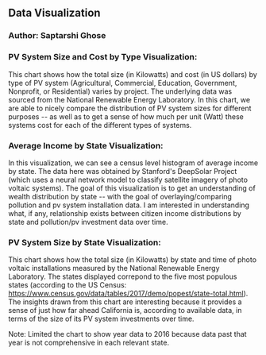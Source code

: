 ## Data Visualization
### Author: Saptarshi Ghose

### PV System Size and Cost by Type Visualization:

This chart shows how the total size (in Kilowatts) and cost (in US dollars) by type of PV system (Agricultural, Commercial, Education, Government, Nonprofit, or Residential) varies by project.  The underlying data was sourced from the National Renewable Energy Laboratory.  In this chart, we are able to nicely compare the distribution of PV system sizes for different purposes -- as well as to get a sense of how much per unit (Watt) these systems cost for each of the different types of systems.  


### Average Income by State Visualization:

In this visualization, we can see a census level histogram of average income by state.  The data here was obtained by Stanford's DeepSolar Project (which uses a neural network model to classify satellite imagery of photo voltaic systems).  The goal of this visualization is to get an understanding of wealth distribution by state -- with the goal of overlaying/comparing pollution and pv system installation data.  I am interested in understanding what, if any, relationship exists between citizen income distributions by state and pollution/pv investment data over time.  


### PV System Size by State Visualization:

This chart shows how the total size (in Kilowatts) by state and time of photo voltaic installations measured by the National Renewable Energy Laboratory.  The states displayed correpond to the five most populous states (according to the US Census: https://www.census.gov/data/tables/2017/demo/popest/state-total.html). The insights drawn from this chart are interesting because it provides a sense of just how far ahead California is, according to available data, in terms of the size of its PV system investments over time.  

Note: Limited the chart to show year data to 2016 because data past that year is not comprehensive in each relevant state.  






